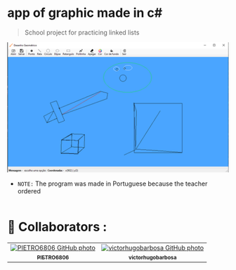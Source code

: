 # app of graphic made in c#

> School project for practicing linked lists

<div align="center">
     <img src="https://raw.githubusercontent.com/victorhugobarbosa/Grafic-CSharp/main/grafic%20csharp%20img.png" width="800px;" alt="sample image">
</div>


* `NOTE:` The program was made in Portuguese because the teacher ordered
<br> <br>

# 🤝 Collaborators :
<table align="center">
  <tr>
    <td align="center">
      <a href="https://github.com/PIETRO6806">
        <img src="https://avatars.githubusercontent.com/u/113607418?v=4" width="100px;" alt="PIETRO6806 GitHub photo"/><br>
        <sub>
          <b>PIETRO6806</b>
        </sub>
      </a>
    </td>
    <td align="center">
      <a href="https://github.com/victorhugobarbosa">
        <img src="https://avatars.githubusercontent.com/u/125502112?v=4" width="100px;" alt="victorhugobarbosa GitHub photo"/><br>
        <sub>
          <b>victorhugobarbosa</b>
        </sub>
      </a>
    </td>
  </tr>
</table>
